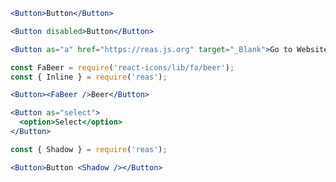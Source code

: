 ```jsx
<Button>Button</Button>
```

```jsx
<Button disabled>Button</Button>
```

```jsx
<Button as="a" href="https://reas.js.org" target="_Blank">Go to Website</Button>
```

```jsx
const FaBeer = require('react-icons/lib/fa/beer');
const { Inline } = require('reas');

<Button><FaBeer />Beer</Button>
```

```jsx
<Button as="select">
  <option>Select</option>
</Button>
```

```jsx
const { Shadow } = require('reas');

<Button>Button <Shadow /></Button>
```
